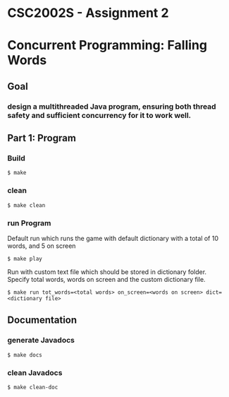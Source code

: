 # CSC2002S - Assignment 2
# Concurrent Programming: Falling Words
## Goal
### design a multithreaded Java program, ensuring both thread safety and sufficient concurrency for it to work well.

## Part 1: Program
### Build
```unix
$ make
```
### clean
```
$ make clean
```
### run Program
Default run which runs the game with default dictionary with a total of 10 words, and 5 on screen
```
$ make play
```
Run with custom text file which should be stored in dictionary folder.
Specify total words, words on screen and the custom dictionary file.
```
$ make run tot_words=<total words> on_screen=<words on screen> dict=<dictionary file>
```

## Documentation
### generate Javadocs
```
$ make docs
```
### clean Javadocs
```
$ make clean-doc
```